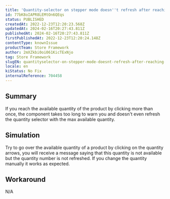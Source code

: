 ```yaml
---
title: 'Quantity-selector on stepper mode doesn''t refresh after reaching max available qunatity'
id: 77bK8oIAPR8LEMtOn6QEqs
status: PUBLISHED
createdAt: 2022-12-23T12:20:23.568Z
updatedAt: 2024-02-16T20:27:43.811Z
publishedAt: 2024-02-16T20:27:43.811Z
firstPublishedAt: 2022-12-23T12:20:24.148Z
contentType: knownIssue
productTeam: Store Framework
author: 2mXZkbi0oi061KicTExNjo
tag: Store Framework
slugEN: quantityselector-on-stepper-mode-doesnt-refresh-after-reaching-max-available-qunatity
locale: en
kiStatus: No Fix
internalReference: 704458
---
```


## Summary


If you reach the available quantity of the product by clicking more than once, the component takes too long to warn you and doesn't even refresh the quantity selector with the max available quantity.


##

## Simulation


Try to go over the available quantity of a product by clicking on the quantity arrows, you will receive a message saying that this quantity is not available but the quantity number is not refreshed. If you change the quantity manually it works as expected.


##

## Workaround



N/A

